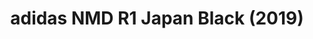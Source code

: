 ---
layout: post
title: "adidas NMD R1 Japan Black (2019)"
img: "https://stockx.imgix.net/adidas-NMD-R1-Japan-Black-2019.png?fit=fill&bg=FFFFFF&w=300&h=214&auto=format,compress&trim=color&q=90&dpr=2&updated_at=1551154741"
release: "Mar | 1"
sec0: "Similar Shoes"
name00: "Vans Old Skool Undercover Bordeaux" 
url00: "vans-og-old-skool-lx-undercover-bordeaux"
img00: "Vans-OG-Old-Skool-LX-Undercover-Bordeaux.png"
name01: "adidas NMD R1 Onix Core Black Georgetown" 
url01: "adidas-nmd-r1-onix-core-black"
img01: "Adidas-NMD-R1-Onix-Core-Black.png"
name02: "adidas SPZL GT Manchester" 
url02: "adidas-spzl-gt-manchester"
img02: "Adidas-SPZL-GT-Manchester.png"
name03: "Kobe 8 Pit Viper" 
url03: "kobe-8-pit-viper"
img03: "Nike-Kobe-8-Pit-Viper.jpg"
name04: "Nike Hyperchase Fragment Green" 
url04: "nike-hyperchase-fragment-green"
img04: "Nike-Hyperchase-Fragment-Rough-Green.jpg"

sec2: "Lower Tops"
name20: "Vans Old Skool Undercover Bordeaux" 
url20: "vans-og-old-skool-lx-undercover-bordeaux"
img20: "Vans-OG-Old-Skool-LX-Undercover-Bordeaux.png"
name21: "Kobe 8 Pit Viper" 
url21: "kobe-8-pit-viper"
img21: "Nike-Kobe-8-Pit-Viper.jpg"
name22: "Vans Slip-On Toy Story Sids Mutants" 
url22: "vans-slip-on-toy-story-sids-mutants"
img22: "Vans-Slip-On-Toy-Story-Sids-Mutants.png"
name23: "Nike SB Stefan Janoski Doernbecher (2013)" 
url23: "nike-sb-stefan-janoski-doernbecher-2013"
img23: "Nike-SB-Stefan-Janoski-Doernbecher-%282013%29.jpg"
name24: "adidas Pureboost 2017 Silver" 
url24: "adidas-pure-boost-2017-silver"
img24: "Adidas-Pure-Boost-2017-Silver.png"

sec3: "Higher Tops"
name30: "adidas NMD R1 Onix Core Black Georgetown" 
url30: "adidas-nmd-r1-onix-core-black"
img30: "Adidas-NMD-R1-Onix-Core-Black.png"
name31: "adidas NMD R1 Red Black" 
url31: "adidas-nmd-r1-red-black"
img31: "Adidas-NMD-R1-Red-Black.png"
name32: "Vans Old Skool Undercover Bordeaux" 
url32: "vans-og-old-skool-lx-undercover-bordeaux"
img32: "Vans-OG-Old-Skool-LX-Undercover-Bordeaux.png"
name33: "KD 9 Battle Grey" 
url33: "nike-kd-9-battle-grey"
img33: "Nike-KD-9-Battle-Grey.png"
name34: "LeBron 16 Fresh Bred" 
url34: "nike-lebron-16-fresh-bred"
img34: "Nike-LeBron-16-Fresh-Bred.png"

sec4: "More Blue"
name40: "adidas SPZL GT Manchester" 
url40: "adidas-spzl-gt-manchester"
img40: "Adidas-SPZL-GT-Manchester.png"
name41: "Kobe 8 Pit Viper" 
url41: "kobe-8-pit-viper"
img41: "Nike-Kobe-8-Pit-Viper.jpg"
name42: "Kobe 9 EM Low Dusty Cactus" 
url42: "kobe-9-em-low-dusty-cactus"
img42: "Nike-Kobe-9-Em-Dusty-Cactus.jpg"
name43: "Vans Slip-On Toy Story Sids Mutants" 
url43: "vans-slip-on-toy-story-sids-mutants"
img43: "Vans-Slip-On-Toy-Story-Sids-Mutants.png"
name44: "Kobe 8+ Supernatural" 
url44: "kobe-8-supernatural"
img44: "Nike-Kobe-8-Supernatural.jpg"

sec5: "More Red"
name50: "adidas NMD R1 Red Black" 
url50: "adidas-nmd-r1-red-black"
img50: "Adidas-NMD-R1-Red-Black.png"
name51: "adidas NMD R1 Unity Pink (GS)" 
url51: "adidas-nmd-unity-pink-gs"
img51: "Adidas-NMD-Unity-Pink-GS.jpg"
name52: "Vans Old Skool Undercover Bordeaux" 
url52: "vans-og-old-skool-lx-undercover-bordeaux"
img52: "Vans-OG-Old-Skool-LX-Undercover-Bordeaux.png"
name53: "adidas NMD R1 Lush Red" 
url53: "adidas-nmd-lush-red"
img53: "Adidas-NMD-Lush-Red.jpg"
name54: "adidas NMD R1 Clear Red" 
url54: "adidas-nmd-clear-red"
img54: "Adidas-NMD-Clear-Red.jpg"

sec1: "Matching Streetwear"
name10: "Supreme Faux Fur Repeater Bomber Brown" 
url10: "supreme-faux-fur-repeater-bomber-brown"
img10: "products/streetwear/Supreme-Faux-Fur-Repeater-Bomber-Brown.jpg"
name11: "Kith Nike Just Us Hoodie Navy" 
url11: "kith-nike-just-us-hoodie-navy"
img11: "products/streetwear/Kith-Nike-Just-Us-Hoodie-Navy.jpg"
name12: "Supreme Payphone Tee Black" 
url12: "supreme-payphone-tee-black"
img12: "products/streetwear/Supreme-Payphone-Tee-Black.jpg"
name13: "Supreme Suit Suit Black" 
url13: "supreme-suit-black"
img13: "products/streetwear/Supreme-Suit-Black.jpg"
name14: "Supreme Faux Fur Repeater Bomber Dark Teal" 
url14: "supreme-faux-fur-repeater-bomber-dark-teal"
img14: "products/streetwear/Supreme-Faux-Fur-Repeater-Bomber-Teal.jpg"

---